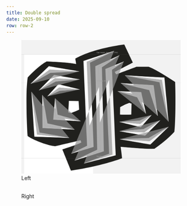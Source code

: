 ```yaml
---
title: Double spread
date: 2025-09-10
row: row-2
---
```

<figure>
  <img src="/archive/img/01.png" alt="">
  <figcaption>Left</figcaption>
</figure>
<figure>
  <img src="/archive/img/02.mp4" alt="">
  <figcaption>Right</figcaption>
</figure>
